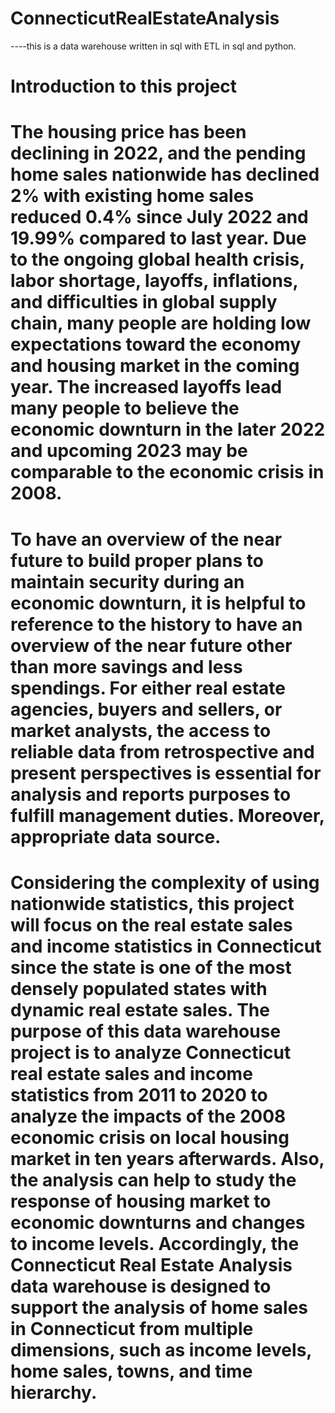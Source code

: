 # ConnecticutRealEstateAnalysis
----this is a data warehouse written in sql with ETL in sql and python.

# Introduction to this project

# The housing price has been declining in 2022, and the pending home sales nationwide has declined 2% with existing home sales reduced 0.4% since July 2022 and 19.99% compared to last year. Due to the ongoing global health crisis, labor shortage, layoffs, inflations, and difficulties in global supply chain, many people are holding low expectations toward the economy and housing market in the coming year. The increased layoffs lead many people to believe the economic downturn in the later 2022 and upcoming 2023 may be comparable to the economic crisis in 2008. 
# To have an overview of the near future to build proper plans to maintain security during an economic downturn, it is helpful to reference to the history to have an overview of the near future other than more savings and less spendings. For either real estate agencies, buyers and sellers, or market analysts, the access to reliable data from retrospective and present perspectives is essential for analysis and reports purposes to fulfill management duties. Moreover, appropriate data source.
# Considering the complexity of using nationwide statistics, this project will focus on the real estate sales and income statistics in Connecticut since the state is one of the most densely populated states with dynamic real estate sales. The purpose of this data warehouse project is to analyze Connecticut real estate sales and income statistics from 2011 to 2020 to analyze the impacts of the 2008 economic crisis on local housing market in ten years afterwards. Also, the analysis can help to study the response of housing market to economic downturns and changes to income levels. Accordingly, the Connecticut Real Estate Analysis data warehouse is designed to support the analysis of home sales in Connecticut from multiple dimensions, such as income levels, home sales, towns, and time hierarchy.
